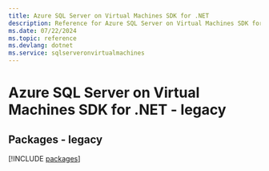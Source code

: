 ```yaml
---
title: Azure SQL Server on Virtual Machines SDK for .NET
description: Reference for Azure SQL Server on Virtual Machines SDK for .NET
ms.date: 07/22/2024
ms.topic: reference
ms.devlang: dotnet
ms.service: sqlserveronvirtualmachines
---
```

# Azure SQL Server on Virtual Machines SDK for .NET - legacy
## Packages - legacy
[!INCLUDE [packages](sql-server-on-virtual-machines-index.md)]